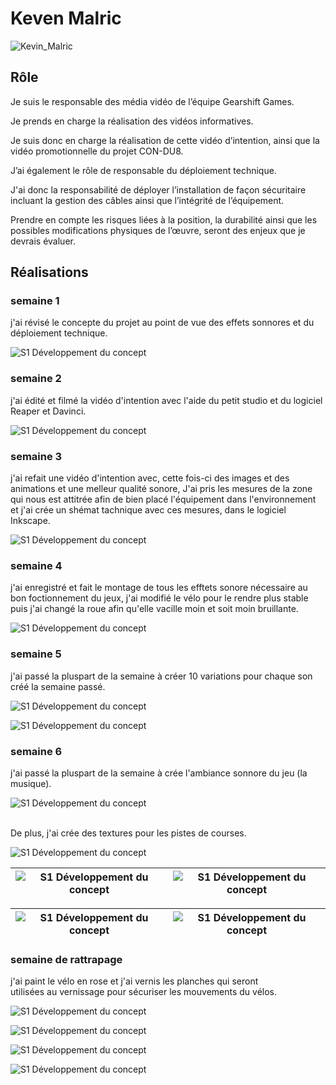 # Keven Malric

 ![Kevin_Malric](../img/keven_malric.webp)

## Rôle

 Je suis le responsable des média vidéo de l’équipe Gearshift Games. 

 

Je prends en charge la réalisation des vidéos informatives. 

 

Je suis donc en charge la réalisation de cette vidéo d’intention, ainsi que la vidéo promotionnelle du projet CON-DU8.  

 

J’ai également le rôle de responsable du déploiement technique. 

 

J'ai donc la responsabilité de déployer l’installation de façon sécuritaire incluant la gestion des câbles ainsi que l’intégrité de l’équipement. 

 

Prendre en compte les risques liées à la position, la durabilité ainsi que les possibles modifications physiques de l’œuvre, seront des enjeux que je devrais évaluer. 

## Réalisations

 <!-- Une image par semaine de la réalisation dont tu es le plus fier avec une légende -->
### semaine 1

 j'ai révisé le concepte du projet au point de vue des effets sonnores et du déploiement technique.

![S1 Développement du concept](../img/concepte_sonore.jpg)

### semaine 2

 j'ai édité et filmé la vidéo d'intention avec l'aide du petit studio et du logiciel Reaper et Davinci.

![S1 Développement du concept](../img/tournage.png)

### semaine 3

 j'ai refait une vidéo d'intention avec, cette fois-ci des images et des animations et une melleur qualité sonore, J'ai pris les mesures de la zone qui nous est attitrée afin de bien placé l'équipement dans l'environnement et j'ai crée un shémat tachnique avec ces mesures, dans le logiciel Inkscape.

![S1 Développement du concept](../img/mesures.jpg)

### semaine 4 
 j'ai enregistré et fait le montage de tous les efftets sonore nécessaire au bon foctionnement du jeux, 
 j'ai modifié le vélo pour le rendre plus stable puis j'ai changé la roue afin qu'elle vacille moin et soit moin bruillante.

![S1 Développement du concept](../img/creation_sonores.png)

### semaine 5 
j'ai passé la pluspart de la semaine à créer 10 variations pour chaque son créé 
la semaine passé. 

![S1 Développement du concept](../img/variations_p1.png)

![S1 Développement du concept](../img/variations_p2.png)

### semaine 6 
j'ai passé la pluspart de la semaine à crée l'ambiance sonnore du jeu (la musique). 


![S1 Développement du concept](../img/ambiance_course.png)


<br>De plus, j'ai crée des textures pour les pistes de courses.<br>

![S1 Développement du concept](../img/orange_light_ray_road.png)


|![S1 Développement du concept](../img/orange_light_particles_road.png)|![S1 Développement du concept](../img/blue_light_particles_road.png)|
|-----|-----|

|![S1 Développement du concept](../img/force_field_v1.png)|![S1 Développement du concept](../img/force_field_v2.png)|
|-----|-----|

### semaine de rattrapage 
j'ai paint le vélo en rose et j'ai vernis les planches qui seront <br>
utilisées au vernissage pour sécuriser les mouvements du vélos.

![S1 Développement du concept](../img/velo1.jpg)

![S1 Développement du concept](../img/velo2.jpg)

![S1 Développement du concept](../img/velo3.jpg)

![S1 Développement du concept](../img/velo4.jpg)

 

   





 
